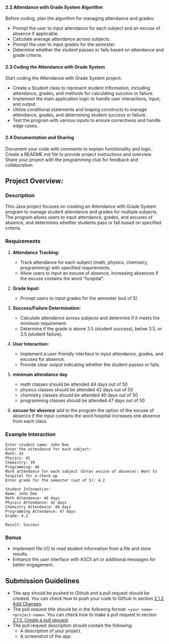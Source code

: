 
#### 2.2 Attendance with Grade System Algorithm

Before coding, plan the algorithm for managing attendance and grades:
- Prompt the user to input attendance for each subject and an excuse of absence if applicable.
- Calculate average attendance across subjects.
- Prompt the user to input grades for the semester.
- Determine whether the student passes or fails based on attendance and grade criteria.

#### 2.3 Coding the Attendance with Grade System

Start coding the Attendance with Grade System project:
- Create a Student class to represent student information, including attendance, grades, and methods for calculating success or failure.
- Implement the main application logic to handle user interactions, input, and output.
- Utilize conditional statements and looping constructs to manage attendance, grades, and determining student success or failure.
- Test the program with various inputs to ensure correctness and handle edge cases.


#### 2.4 Documentation and Sharing

Document your code with comments to explain functionality and logic. Create a README.md file to provide project instructions and overview. Share your project with the programming club for feedback and collaboration.


## Project Overview:

### Description

This Java project focuses on creating an Attendance with Grade System program to manage student attendance and grades for multiple subjects. The program allows users to input attendance, grades, and excuses of absence, and determines whether students pass or fail based on specified criteria.

### Requirements

1. **Attendance Tracking:**
   - Track attendance for each subject (math, physics, chemistry, programming) with specified requirements.
   - Allow users to input an excuse of absence, increasing absences if the excuse contains the word "hospital".

2. **Grade Input:**
   - Prompt users to input grades for the semester (out of 5).

3. **Success/Failure Determination:**
   - Calculate attendance across subjects and determine if it meets the minimum requirement.
   - Determine if the grade is above 3.5 (student success), below 3.5, or 3.5 (student failure).

4. **User Interaction:**
   - Implement a user-friendly interface to input attendance, grades, and excuses for absence.
   - Provide clear output indicating whether the student passes or fails.
5. **minimum attendance day**
   - math classes should be attended 44 days out of 50
   - physics classes should be attended 42 days out of 50
   - chemistry classes should be attended 40 days out of 50
   - programming classes should be attended 47 days out of 50
6. **excuse for absence**
   add to the program the option of the excuse of absence if the input contains the word hospital increases one absence from each class.

### Example Interaction
```Welcome to the Attendance and Grade System!
Enter student name: John Doe
Enter the attendance for each subject:
Math: 43
Physics: 41
Chemistry: 39
Programming: 46
Mark attendance for each subject (Enter excuse of absence): Went to hospital for a check-up
Enter grade for the semester (out of 5): 4.2

Student Information:
Name: John Doe
Math Attendance: 44 days
Physics Attendance: 42 days
Chemistry Attendance: 40 days
Programming Attendance: 47 days
Grade: 4.2

Result: Success
```

### Bonus

- Implement file I/O to read student information from a file and store results.
- Enhance the user interface with ASCII art or additional messages for better engagement.

## Submission Guidelines

- The app should be pushed to Github and a pull request should be created. You can check how to push your code to Github in section [2.1.2 Add Changes](https://github.com/Programming-Club-IAU/git-and-github#212-add-changes).
- The pull request title should be in the following format: `<your-name> - <project-name>`. You can check how to make a pull request in section [2.1.5. Create a pull request](ttps://github.com/Programming-Club-IAU/git-and-github#215-create-a-pull-request).
- The pull request description should contain the following:
  - A description of your project.
  - A screenshot of the app.
